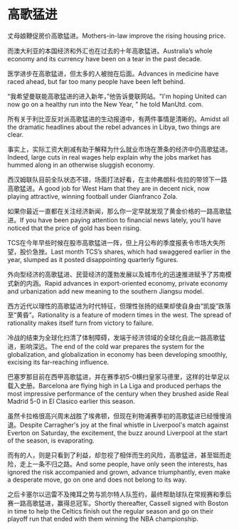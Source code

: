 # 高歌猛进

<p><span class="chinese">丈母娘鞭促房价高歌猛进。</span><span class="english">Mothers-in-law improve the rising housing price.</span></p>

<p><span class="chinese">而澳大利亚的本国经济和外汇也在过去的十年高歌猛进。</span><span class="english">Australia’s whole economy and its currency have been on a tear in the past decade.</span></p>

<p><span class="chinese">医学进步在高歌猛进，但太多的人被抛在后面。</span><span class="english">Advances in medicine have raced ahead, but far too many people have been left behind.</span></p>

<p><span class="chinese">“我希望曼联能高歌猛进的进入新年，”他告诉曼联网站。</span><span class="english">"I'm hoping United can now go on a healthy run into the New Year, " he told ManUtd. com.</span></p>

<p><span class="chinese">所有关于利比亚反对派高歌猛进的生动报道中，有两件事情是清晰的。</span><span class="english">Amidst all the dramatic headlines about the rebel advances in Libya, two things are clear.</span></p>

<p><span class="chinese">事实上，实际工资大削减有助于解释为什么就业市场在萧条的经济中仍高歌猛进。</span><span class="english">Indeed, large cuts in real wages help explain why the jobs market has hummed along in an otherwise sluggish economy.</span></p>

<p><span class="chinese">西汉姆联队目前全队状态不错，场面打法好看，在主帅弗朗科·佐拉的带领下一路高歌猛进。</span><span class="english">A good job for West Ham that they are in decent nick, now playing attractive, winning football under Gianfranco Zola.</span></p>

<p><span class="chinese">如果你最近一直都在关注经济新闻，那么你一定早就发现了黄金价格的一路高歌猛进。</span><span class="english">If you have been paying attention to financial news lately, you’ll have noticed that the price of gold has been rising.</span></p>

<p><span class="chinese">TCS在今年早些时候在股市高歌猛进一阵，但上月公布的季度报表令市场大失所望，股价急挫。</span><span class="english">Last month TCS’s shares, which had swaggered earlier in the year, slumped as it posted disappointing quarterly figures.</span></p>

<p><span class="chinese">外向型经济的高歌猛进、民营经济的蓬勃发展以及城市化的迅速推进赋予了苏南模式新的内涵。</span><span class="english">Rapid advances in export-oriented economy, private economy and urbanization add new meaning to the southern Jiangsu model.</span></p>

<p><span class="chinese">西方近代以理性的高歌猛进为时代特征，但理性张扬的结果却使自身由“凯旋”跌落至“黄昏”。</span><span class="english">Rationality is a feature of modern times in the west. The spread of rationality makes itself turn from victory to failure.</span></p>

<p><span class="chinese">冷战的结束为全球化扫清了体制障碍，发端于经济领域的全球化自此一路高歌猛进，影响深远。</span><span class="english">The end of the cold war prepares the system for the globalization, and globalization in economy has been developing smoothly, excising its far-reaching influence.</span></p>

<p><span class="chinese">巴塞罗那目前在西甲高歌猛进，并在赛季初5-0横扫皇家马德里，这样的壮举足以载入史册。</span><span class="english">Barcelona are flying high in La Liga and produced perhaps the most impressive performance of the century when they brushed aside Real Madrid 5-0 in El Clasico earlier this season.</span></p>

<p><span class="chinese">虽然卡拉格很高兴周末战胜了埃弗顿，但现在利物浦赛季初的高歌猛进已经慢慢消退。</span><span class="english">Despite Carragher's joy at the final whistle in Liverpool's match against Everton on Saturday, the excitement, the buzz around Liverpool at the start of the season, is evaporating.</span></p>

<p><span class="chinese">而有的人，则是只看到了利益，却忽视了相伴而生的风险，高歌猛进，甚至铤而走险，走上一条不归之路。</span><span class="english">And some people, have only seen the interests, has ignored the risk accompanied and grown, advance triumphantly, even make a desperate move, go on one and does not belong to its way.</span></p>

<p><span class="chinese">之后卡塞尔以迅雷不及掩耳之势与凯尔特人队签约，最终帮助球队在常规赛和季后赛一路高歌猛进，赢得总冠军。</span><span class="english">Shortly thereafter, Cassell signed with Boston in time to help the Celtics finish out the regular season and go on their playoff run that ended with them winning the NBA championship.</span></p>

